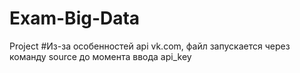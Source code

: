 # Exam-Big-Data
Project
#Из-за особенностей api vk.com, файл запускается через команду source до момента ввода api_key

